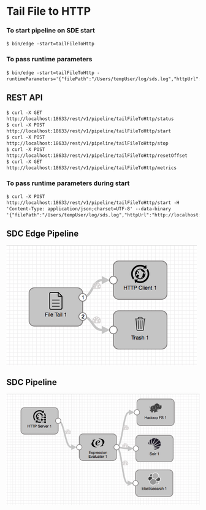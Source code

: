 # Tail File to HTTP

### To start pipeline on SDE start

    $ bin/edge -start=tailFileToHttp

### To pass runtime parameters

    $ bin/edge -start=tailFileToHttp -runtimeParameters='{"filePath":"/Users/tempUser/log/sds.log","httpUrl":"http://localhost:9999","sdcAppId":"sde"}'

## REST API

    $ curl -X GET http://localhost:18633/rest/v1/pipeline/tailFileToHttp/status
    $ curl -X POST http://localhost:18633/rest/v1/pipeline/tailFileToHttp/start
    $ curl -X POST http://localhost:18633/rest/v1/pipeline/tailFileToHttp/stop
    $ curl -X POST http://localhost:18633/rest/v1/pipeline/tailFileToHttp/resetOffset
    $ curl -X GET http://localhost:18633/rest/v1/pipeline/tailFileToHttp/metrics

### To pass runtime parameters during start

    $ curl -X POST http://localhost:18633/rest/v1/pipeline/tailFileToHttp/start -H 'Content-Type: application/json;charset=UTF-8' --data-binary '{"filePath":"/Users/tempUser/log/sds.log","httpUrl":"http://localhost:9999","sdcAppId":"sde"}'

## SDC Edge Pipeline

![Image of SDC Edge Pipeline](edge.png)


## SDC Pipeline

![Image of SDC Pipeline](sdchttp.png)
